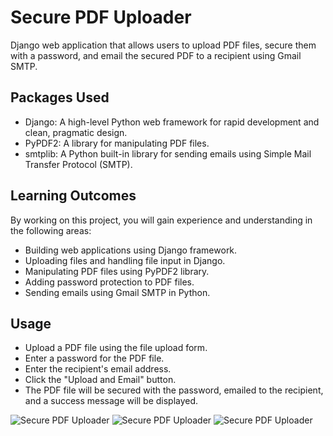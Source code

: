 # Secure PDF Uploader

Django web application that allows users to upload PDF files, secure them with a password, and email the secured PDF to a recipient using Gmail SMTP.

## Packages Used

- Django: A high-level Python web framework for rapid development and clean, pragmatic design.
- PyPDF2: A library for manipulating PDF files.
- smtplib: A Python built-in library for sending emails using Simple Mail Transfer Protocol (SMTP).


## Learning Outcomes

By working on this project, you will gain experience and understanding in the following areas:

- Building web applications using Django framework.
- Uploading files and handling file input in Django.
- Manipulating PDF files using PyPDF2 library.
- Adding password protection to PDF files.
- Sending emails using Gmail SMTP in Python.

## Usage

- Upload a PDF file using the file upload form.
- Enter a password for the PDF file.
- Enter the recipient's email address.
- Click the "Upload and Email" button.
- The PDF file will be secured with the password, emailed to the recipient, and a success message will be displayed.

![Secure PDF Uploader](https://i.imgur.com/jOOEfEa.png)
![Secure PDF Uploader](https://i.imgur.com/T3yCnVZ.png)
![Secure PDF Uploader](https://i.imgur.com/XCi3sar.png)

